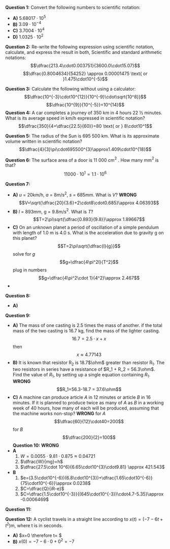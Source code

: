 **Question 1:**
Convert the following numbers to scientific notation:
- **A)** $5.68017 \cdot10^{5}$
- **B)** $3.09\cdot 10^{-4}$
- **C)** $3.7004\cdot10^{4}$
- **D)** $1.0325\cdot10^{2}$

**Question 2:**
Re-write the following expression using scientific notation, calculate, and express the result in both, Scientific and standard arithmetic notations:
$$\dfrac{213.4\cdot0.003751}{3600.0\cdot15.07}$$
$$\dfrac{0.8004634}{54252} \approx 0.00001475 \text{ or }1.475\cdot10^{-5}$$

**Question 3:**
Calculate the following without using a calculator:
$$\dfrac{10^{-3}\cdot10^{12}}{10^{-9}\cdot\sqrt{10^8}}$$
$$\dfrac{10^{9}}{10^{-5}}=10^{14}$$
**Question 4:**
A car completes a journey of 350 km in 4 hours 22 ½ minutes. What is its average speed in km/h expressed in scientific notation?
$$\dfrac{350}{4+\dfrac{22.5}{60}}=80 \text{ or } 8\cdot10^1$$

**Question 5:**
The radius of the Sun is 695 500 km. What is its approximate volume written in scientific notation?
$$\dfrac{4}{3}\pi\cdot695500^{3}\approx1.409\cdot10^{18}$$

**Question 6:**
The surface area of a door is 11 000 cm$^2$ . How many mm$^2$ is that?
$$11000\cdot10^1=1.1\cdot10^{6}$$

**Question 7:**
- **A)** $u$ = 20km/h, $a$ = 8m/s$^2$, $s$ = 685mm. What is $V$? **WRONG**$$V=\sqrt{\dfrac{20}{3.6}+2\cdot8\cdot0.685}\approx 4.06393$$
- **B)** $l$ = 893mm, g = 9.8m/s$^2$. What is $T$? $$T=2\pi\sqrt{\dfrac{0.893}{9.8}}\approx 1.89667$$
- **C)** On an unknown planet a period of oscillation of a simple pendulum with length of 1.0 m is 4.0 s. What is the acceleration due to gravity g on this planet? $$T=2\pi\sqrt{\dfrac{l}{g}}$$ solve for $g$ $$g=\dfrac{4\pi^2l}{T^2}$$ plug in numbers $$g=\dfrac{4\pi^2\cdot 1}{4^2}\approx 2.467$$
- 
**Question 8:**

- **A)** 

**Question 9:**
- **A)** The mass of one casting is 2.5 times the mass of another. if the total mass of the two casting is 16.7 kg, find the mass of the lighter casting. $$16.7=2.5\cdot x + x$$ then $$x \approx 4.77143$$
- **B)** It is known that resistor R$_2$ is 18.7$\ohm$ greater than resistor R$_1$. The two resistors in series have a resistance of $R_1 + R_2 = 56.3\ohm$. Find the value of $R_1$, by setting up a single equation containing $R_1$. **WRONG**$$R_1=56.3-18.7 = 37.6\ohm$$
- **C)** A machine can produce article $A$ in 12 minutes or article $B$ in 16 minutes. If it is planned to produce twice as many of $A$ as $B$ in a working week of 40 hours, how many of each will be produced, assuming that the machine works non-stop? **WRONG**
  for $A$$$\dfrac{60}{12}\cdot40=200$$
  for $B$ $$\dfrac{200}{2}=100$$
**Question 10:** **WRONG**
- **A**
	1.  $W = 0.0055\cdot 9.81\cdot 0.875 \approx 0.04721$
	2. $\dfrac{W}{mg}=h$
	3. $\dfrac{27.5\cdot 10^6}{6.65\cdot10^{3}\cdot9.81} \approx 421.543$
- **B**
	1. $e=(3.5\cdot10^{-6})(6.8\cdot10^{3})+\dfrac{1.65\cdot10^{-6}}{75\cdot10^{-6}}\approx 0.0238$
	2. $C=\dfrac{Q}{iR-e}$
	3. $C=\dfrac{1.5\cdot10^{-3}}{(645\cdot10^{-3})\cdot4.7-5.35}\approx -0.0006469$ 

**Question 11:**

**Question 12:**
A cyclist travels in a straight line according to $x(t)=(-7-6t+t^2)$m, where t is in seconds.
- **A)** $x=0 \therefore t= $ 
- **B)** $x(0)= -7-6\cdot0+0^2=-7$
